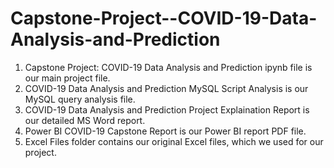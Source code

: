 # Capstone-Project--COVID-19-Data-Analysis-and-Prediction
1. Capstone Project: COVID-19 Data Analysis and Prediction ipynb file is our main project file.
2. COVID-19 Data Analysis and Prediction MySQL Script Analysis is our MySQL query analysis file.
3. COVID-19 Data Analysis and Prediction Project Explaination Report is our detailed MS Word report.
4. Power BI COVID-19 Capstone Report is our Power BI report PDF file.
5. Excel Files folder contains our original Excel files, which we used for our project.
